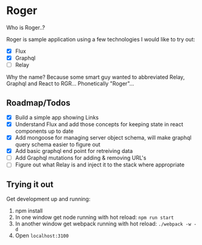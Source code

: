 # Roger

Who is Roger..?

Roger is sample application using a few technologies I would like to try out:

- [x] Flux
- [x] Graphql
- [ ] Relay

Why the name? Because some smart guy wanted to abbreviated Relay, Graphql and React to RGR... Phonetically "Roger"...

## Roadmap/Todos

- [x] Build a simple app showing Links
- [x] Understand Flux and add those concepts for keeping state in react components up to date
- [x] Add mongoose for managing server object schema, will make graphql query schema easier to figure out
- [x] Add basic graphql end point for retreiving data
- [ ] Add Graphql mutations for adding & removing URL's
- [ ] Figure out what Relay is and inject it to the stack where appropriate

## Trying it out

Get development up and running:

1. npm install
1. In one window get node running with hot reload: `npm run start`
1. In another window get webpack running with hot reload: `./webpack -w -d`
1. Open `localhost:3100`
